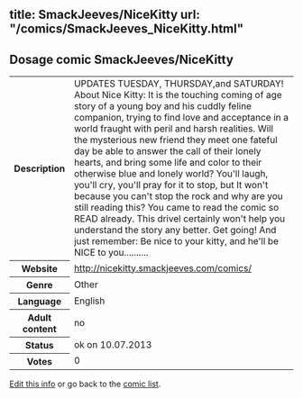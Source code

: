title: SmackJeeves/NiceKitty
url: "/comics/SmackJeeves_NiceKitty.html"
---
Dosage comic SmackJeeves/NiceKitty
-----------------------------------------

<p id="msg"></p>
<script type="text/javascript">
if (window.location.search === '?edit_info_mail=sent_ok') {
  var elem = document.getElementById("msg");
  elem.innerHTML = 'Edited information sucessfully sent for review, which is usually done daily. Thanks!';
  elem.className = 'ok';
}
</script>
<table class="comicinfo">
<tr>
<th>Description</th><td>UPDATES TUESDAY, THURSDAY,and SATURDAY! About Nice Kitty: It is the touching coming of age story of a young boy and his cuddly feline companion, trying to find love and acceptance in a world fraught with peril and harsh realities. Will the mysterious new friend they meet one fateful day be able to answer the call of their lonely hearts, and bring some life and color to their otherwise blue and lonely world? You'll laugh, you'll cry, you'll pray for it to stop, but It won't because you can't stop the rock and why are you still reading this? You came to read the comic so READ already. This drivel certainly won't help you understand the story any better. Get going! And just remember: Be nice to your kitty, and he'll be NICE to you..........</td>
</tr>
<tr>
<th>Website</th><td><a href="http://nicekitty.smackjeeves.com/comics/">http://nicekitty.smackjeeves.com/comics/</a></td>
</tr>
<tr>
<th>Genre</th><td>Other</td>
</tr>
<tr>
<th>Language</th><td>English</td>
</tr>
<tr>
<th>Adult content</th><td>no</td>
</tr>
<tr>
<th>Status</th><td>ok on 10.07.2013</td>
</tr>
<tr>
<th>Votes</th><td>0</td>
</tr>
</table>

[Edit this info](SmackJeeves_NiceKitty_edit.html) or go back to the [comic list](../comic-index.html).
